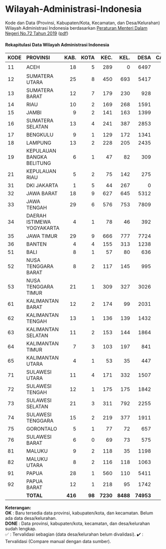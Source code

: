 # Wilayah-Administrasi-Indonesia
Kode dan Data (Provinsi, Kabupaten/Kota, Kecamatan, dan Desa/Kelurahan) Wilayah Administrasi Indonesia berdasarkan [Peraturan Menteri Dalam Negeri No.72 Tahun 2019](https://www.kemendagri.go.id/page/read/48/peraturan-menteri-dalam-negeri-no72-tahun-2019) ([pdf](https://www.kemendagri.go.id/files/2020/PMDN%2072%20TH%202019+lampiran.pdf))

#### Rekapitulasi Data Wilayah Administrasi Indonesia

| KODE | PROVINSI                  | KAB. | KOTA | KEC. | KEL. | DESA | CATATAN |
|------|:--------------------------|-----:|-----:|-----:|-----:|-----:|:-------:|
| 11   | ACEH                      |   18 |    5 |  289 |    0 | 6497 | :heavy_check_mark:    |
| 12   | SUMATERA UTARA            |   25 |    8 |  450 |  693 | 5417 | DONE    |
| 13   | SUMATERA BARAT            |   12 |    7 |  179 |  230 |  928 | OK      |
| 14   | RIAU                      |   10 |    2 |  169 |  268 | 1591 | OK      |
| 15   | JAMBI                     |    9 |    2 |  141 |  163 | 1399 | OK      |
| 16   | SUMATERA SELATAN          |   13 |    4 |  241 |  387 | 2853 | OK      |
| 17   | BENGKULU                  |    9 |    1 |  129 |  172 | 1341 | OK      |
| 18   | LAMPUNG                   |   13 |    2 |  228 |  205 | 2435 | OK      |
| 19   | KEPULAUAN BANGKA BELITUNG |    6 |    1 |   47 |   82 |  309 | OK      |
| 21   | KEPULAUAN RIAU            |    5 |    2 |   75 |  142 |  275 | OK      |
| 31   | DKI JAKARTA               |    1 |    5 |   44 |  267 |    0 | OK      |
| 32   | JAWA BARAT                |   18 |    9 |  627 |  645 | 5312 | OK      |
| 33   | JAWA TENGAH               |   29 |    6 |  576 |  753 | 7809 | OK      |
| 34   | DAERAH ISTIMEWA YOGYAKARTA|    4 |    1 |   78 |   46 |  392 | OK      |
| 35   | JAWA TIMUR                |   29 |    9 |  666 |  777 | 7724 | OK      |
| 36   | BANTEN                    |    4 |    4 |  155 |  313 | 1238 | OK      |
| 51   | BALI                      |    8 |    1 |   57 |   80 |  636 | OK      |
| 52   | NUSA TENGGARA BARAT       |    8 |    2 |  117 |  145 |  995 | OK      |
| 53   | NUSA TENGGARA TIMUR       |   21 |    1 |  309 |  327 | 3026 | OK      |
| 61   | KALIMANTAN BARAT          |   12 |    2 |  174 |   99 | 2031 | OK      |
| 62   | KALIMANTAN TENGAH         |   13 |    1 |  136 |  139 | 1432 | OK      |
| 63   | KALIMANTAN SELATAN        |   11 |    2 |  153 |  144 | 1864 | OK      |
| 64   | KALIMANTAN TIMUR          |    7 |    3 |  103 |  197 |  841 | OK      |
| 65   | KALIMANTAN UTARA          |    4 |    1 |   53 |   35 |  447 | OK      |
| 71   | SULAWESI UTARA            |   11 |    4 |  171 |  332 | 1507 | OK      |
| 72   | SULAWESI TENGAH           |   12 |    1 |  175 |  175 | 1842 | OK      |
| 73   | SULAWESI SELATAN          |   21 |    3 |  311 |  792 | 2255 | OK      |
| 74   | SULAWESI TENGGARA         |   15 |    2 |  219 |  377 | 1911 | OK      |
| 75   | GORONTALO                 |    5 |    1 |   77 |   72 |  657 | OK      |
| 76   | SULAWESI BARAT            |    6 |    0 |   69 |   73 |  575 | OK      |
| 81   | MALUKU                    |    9 |    2 |  118 |   35 | 1198 | OK      |
| 82   | MALUKU UTARA              |    8 |    2 |  116 |  118 | 1063 | OK      |
| 91   | PAPUA                     |   28 |    1 |  560 |  110 | 5411 | OK      |
| 92   | PAPUA BARAT               |   12 |    1 |  218 |   95 | 1742 | OK      |
|      | **TOTAL**                 |**416**|**98**|**7230**|**8488**|**74953**| |

**Keterangan:**\
**OK** : Baru tersedia data provinsi, kabupaten/kota, dan kecamatan. Belum ada data desa/kelurahan.\
**DONE** :  Data provinsi, kabupaten/kota, kecamatan, dan desa/kelurahan sudah lengkap.\
:white_check_mark: : Tervalidasi sebagian (data desa/kelurahan belum divalidasi).
:heavy_check_mark: : Tervalidasi (Compare manual dengan data sumber).

